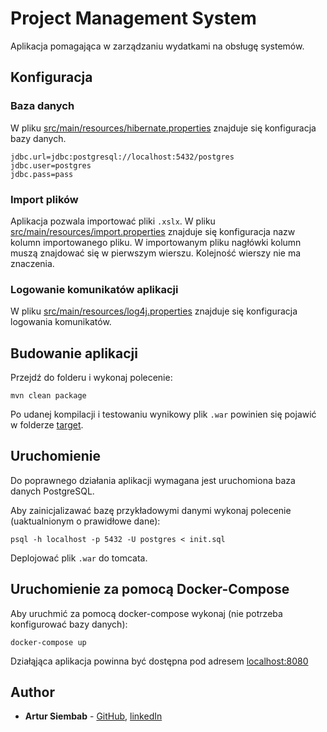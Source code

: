 # Project Management System

Aplikacja pomagająca w zarządzaniu wydatkami na obsługę systemów. 

## Konfiguracja

### Baza danych

W pliku [src/main/resources/hibernate.properties](src/main/resources/hibernate.properties) znajduje się konfiguracja bazy danych.
```
jdbc.url=jdbc:postgresql://localhost:5432/postgres
jdbc.user=postgres
jdbc.pass=pass
```

### Import plików

Aplikacja pozwala importować pliki `.xslx`.
W pliku [src/main/resources/import.properties](src/main/resources/import.properties) znajduje się konfiguracja nazw kolumn importowanego pliku.
W importowanym pliku nagłówki kolumn muszą znajdować się w pierwszym wierszu. Kolejność wierszy nie ma znaczenia.

### Logowanie komunikatów aplikacji

W pliku [src/main/resources/log4j.properties](src/main/resources/log4j.properties) znajduje się konfiguracja logowania komunikatów.

## Budowanie aplikacji

Przejdź do folderu i wykonaj polecenie:

```
mvn clean package
```
Po udanej kompilacji i testowaniu wynikowy plik `.war` powinien się pojawić w folderze [target](target).


## Uruchomienie

Do poprawnego działania aplikacji wymagana jest uruchomiona baza danych PostgreSQL.

Aby zainicjalizawać bazę przykładowymi danymi wykonaj polecenie (uaktualnionym o prawidłowe dane):

```
psql -h localhost -p 5432 -U postgres < init.sql
```

Deplojować plik `.war` do tomcata.

## Uruchomienie za pomocą Docker-Compose

Aby uruchmić za pomocą docker-compose wykonaj (nie potrzeba konfigurować bazy danych):

```
docker-compose up
```

Działąjąca aplikacja powinna być dostępna pod adresem [localhost:8080](http://localhost:8080)

## Author

* **Artur Siembab** - [GitHub](https://github.com/ajtuss), [linkedIn](https://www.linkedin.com/in/artur-siembab/)

